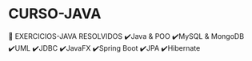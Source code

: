 # CURSO-JAVA
📌 EXERCICIOS-JAVA RESOLVIDOS  ✔️Java &amp; POO ✔️MySQL &amp; MongoDB ✔️UML ✔️JDBC ✔️JavaFX ✔️Spring Boot ✔️JPA ✔️Hibernate
